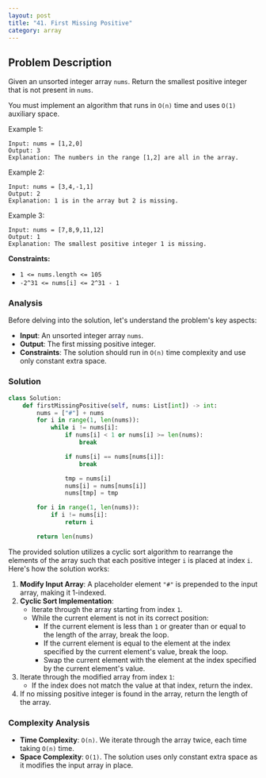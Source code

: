 ```yaml
---
layout: post
title: "41. First Missing Positive"
category: array
---
```


## Problem Description

Given an unsorted integer array `nums`. Return the smallest positive integer that is not present in `nums`.

You must implement an algorithm that runs in `O(n)` time and uses `O(1)` auxiliary space.

Example 1:

```
Input: nums = [1,2,0]
Output: 3
Explanation: The numbers in the range [1,2] are all in the array.
```

Example 2:

```
Input: nums = [3,4,-1,1]
Output: 2
Explanation: 1 is in the array but 2 is missing.
```

Example 3:

```
Input: nums = [7,8,9,11,12]
Output: 1
Explanation: The smallest positive integer 1 is missing.
```

**Constraints:**

- `1 <= nums.length <= 105`
- `-2^31 <= nums[i] <= 2^31 - 1`

### Analysis

Before delving into the solution, let's understand the problem's key aspects:

- **Input**: An unsorted integer array `nums`.
- **Output**: The first missing positive integer.
- **Constraints**: The solution should run in `O(n)` time complexity and use only constant extra space.

### Solution

```py
class Solution:
    def firstMissingPositive(self, nums: List[int]) -> int:
        nums = ["#"] + nums
        for i in range(1, len(nums)):
            while i != nums[i]:
                if nums[i] < 1 or nums[i] >= len(nums):
                    break

                if nums[i] == nums[nums[i]]:
                    break

                tmp = nums[i]
                nums[i] = nums[nums[i]]
                nums[tmp] = tmp

        for i in range(1, len(nums)):
            if i != nums[i]:
                return i

        return len(nums)
```

The provided solution utilizes a cyclic sort algorithm to rearrange the elements of the array such that each positive integer `i` is placed at index `i`. Here's how the solution works:

1. **Modify Input Array**: A placeholder element `"#"` is prepended to the input array, making it 1-indexed.
2. **Cyclic Sort Implementation**:
   - Iterate through the array starting from index `1`.
   - While the current element is not in its correct position:
     - If the current element is less than `1` or greater than or equal to the length of the array, break the loop.
     - If the current element is equal to the element at the index specified by the current element's value, break the loop.
     - Swap the current element with the element at the index specified by the current element's value.
3. Iterate through the modified array from index `1`:
   - If the index does not match the value at that index, return the index.
4. If no missing positive integer is found in the array, return the length of the array.

### Complexity Analysis

- **Time Complexity**: `O(n)`. We iterate through the array twice, each time taking `O(n)` time.
- **Space Complexity**: `O(1)`. The solution uses only constant extra space as it modifies the input array in place.

